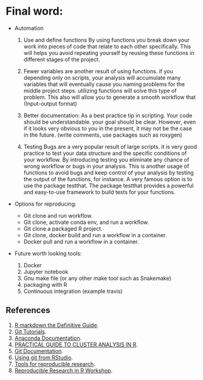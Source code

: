 # Final word:

* Automation
    1. Use and define functions
    By using functions you break down your work into pieces of code that relate to each other specifically. This will helps you avoid repeating yourself by reusing these functions in different stages of the project.

    2. Fewer variables are another result of using functions. if you depending only on scripts, your analysis will accumulate many variables that will eventually cause you naming problems for the middle project steps. utilizing functions will solve this type of problem. This also will allow you to generate a smooth workflow that (Input-output format)

    3. Better documentation: As a best practice tip in scripting. Your code should be understandable. your goal should be clear. However, even if it looks very obvious to you in the present, it may not be the case in the future. (write comments, use packages such as  roxygen)

    4. Testing
    Bugs are a very popular result of large scripts. it is very good practice to test your data structure and the specific conditions of your workflow. By introducing testing you eliminate any chance of wrong workflow or bugs in your analysis. This is another usage of functions to avoid bugs and keep control of your analysis by testing the output of the functions, for instance. A very famous option is to use the package testthat. The package testthat provides a powerful and easy-to-use framework to build tests for your functions.


* Options for reproducing:

    - Git clone and run workflow.
    - Git clone, activate conda env, and run a workflow.
    - Git clone a packaged R project.
    - Git clone, docker build and run a workflow in a container.
    - Docker pull and run a workflow in a container.


* Future worth looking tools:
    1. Docker
    2. Jupyter notebook
    3. Gnu make file (or any other make tool such as Snakemake)
    4. packaging with R
    5. Continuous integration (example travis)


## References

1. [R markdown the Definitive Guide](https://bookdown.org/yihui/rmarkdown/).
2. [Git Tutorials](https://www.atlassian.com/git/tutorials).
3. [Anaconda Documentation](https://docs.anaconda.com/anaconda/packages/r-language-pkg-docs/).
4. [PRACTICAL GUIDE TO CLUSTER ANALYSIS IN R](https://www.datanovia.com/en/product/practical-guide-to-cluster-analysis-in-r/?url=/5-bookadvisor/17-practical-guide-to-cluster-analysis-in-r/).
5. [Git Documentation](https://git-scm.com/doc).
6. [Using git from RStudio](https://nceas.github.io/oss-lessons/version-control/4-getting-started-with-git-in-RStudio.html).
7. [Tools for reproducible research](https://nbis-reproducible-research.readthedocs.io/en/latest/).
8. [Reproducible Research in R Workshop](https://datacarpentry.org/rr-workshop/).

